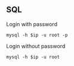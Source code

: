 ## SQL

Login with password

	mysql -h $ip -u root -p
	
Login without password

	mysql -h $ip -u root

